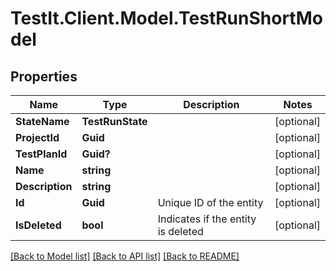 # TestIt.Client.Model.TestRunShortModel

## Properties

Name | Type | Description | Notes
------------ | ------------- | ------------- | -------------
**StateName** | **TestRunState** |  | [optional] 
**ProjectId** | **Guid** |  | [optional] 
**TestPlanId** | **Guid?** |  | [optional] 
**Name** | **string** |  | [optional] 
**Description** | **string** |  | [optional] 
**Id** | **Guid** | Unique ID of the entity | [optional] 
**IsDeleted** | **bool** | Indicates if the entity is deleted | [optional] 

[[Back to Model list]](../README.md#documentation-for-models) [[Back to API list]](../README.md#documentation-for-api-endpoints) [[Back to README]](../README.md)

